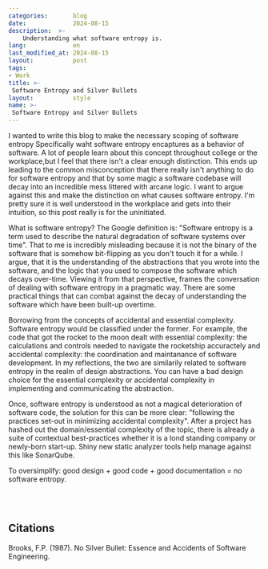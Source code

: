 ```yaml
---
categories:       blog
date:             2024-08-15
description:  >-
    Understanding what software entropy is.
lang:             en
last_modified_at: 2024-08-15
layout:           post
tags:
- Work
title: >-
 Software Entropy and Silver Bullets
layout:           style
name: >-
 Software Entropy and Silver Bullets
---
```


I wanted to write this blog to make the necessary scoping of software entropy
Specifically waht software entropy encaptures as a behavior of software.
A lot of people learn about this concept throughout college or the workplace,but I feel that there isn't a clear enough distinction. This ends up leading to the common misconception that there really isn't anything to do for 
software entropy and that by some magic a software codebase will decay 
into an incredible mess littered with arcane logic. I want to argue against
this and make the distinction on what causes software entropy. I'm pretty sure it is well understood in the workplace and gets into their intuition, so this post really is for the uninitiated.

What is software entropy? The Google definition is: "Software entropy is a term used to describe the natural degradation of software systems over time". That to me is incredibly misleading because it is not the binary of the software that is somehow bit-flipping as you don't touch it for a while. I argue, that it is the understanding of the abstractions that you wrote into the software, and the logic that you used to compose the software which decays over-time. Viewing it from that perspective, frames the conversation of dealing with software entropy in a pragmatic way. There are some practical things that can combat against the decay of understanding the software which have been built-up overtime.

Borrowing from the concepts of accidental and essential complexity. Software entropy would be classified under the former. For example, the code that got the rocket to the moon dealt with essential complexity: the calculations and controls needed to navigate the rocketship accuractely and accidental complexity: the coordination and maintanance of software development. In my reflections, the two are similarily related to software entropy in the realm of design abstractions. You can have a bad design choice for the essential complexity or accidental complexity in implementing and communicating the abstraction.

Once, software entropy is understood as not a magical deterioration of software code, the solution for this can be more clear: "following the practices set-out in minimizing accidental complexity". After a project has hashed out the domain/essential complexity of the topic, there is already a suite of contextual best-practices whether it is a lond standing company or newly-born start-up. Shiny new static analyzer tools help manage against this like SonarQube.

To oversimplify: good design + good code + good documentation = no software entropy.

<br/><br/>

## Citations

Brooks, F.P. (1987). No Silver Bullet: Essence and Accidents of Software Engineering.